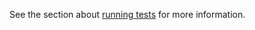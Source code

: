 
See the section about [running tests](https://facebook.github.io/create-react-app/docs/running-tests) for more information.
